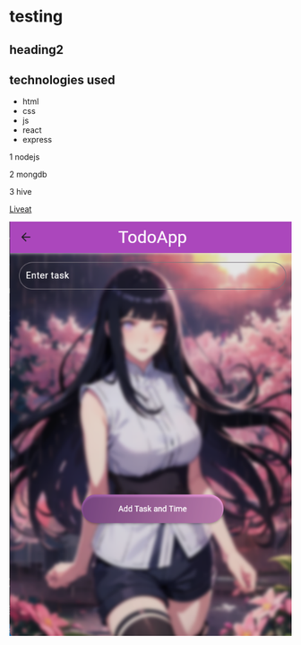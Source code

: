 # testing
## heading2
## technologies used
 - html
 - css
 - js
 - react
 - express
 

 1 nodejs 
 
 2 mongdb

 3 hive

 [Liveat]( https://github.com/Athulkrishna007/Test.git) 
 
 ![img](./Screenshot%202025-01-21%20114907.png)